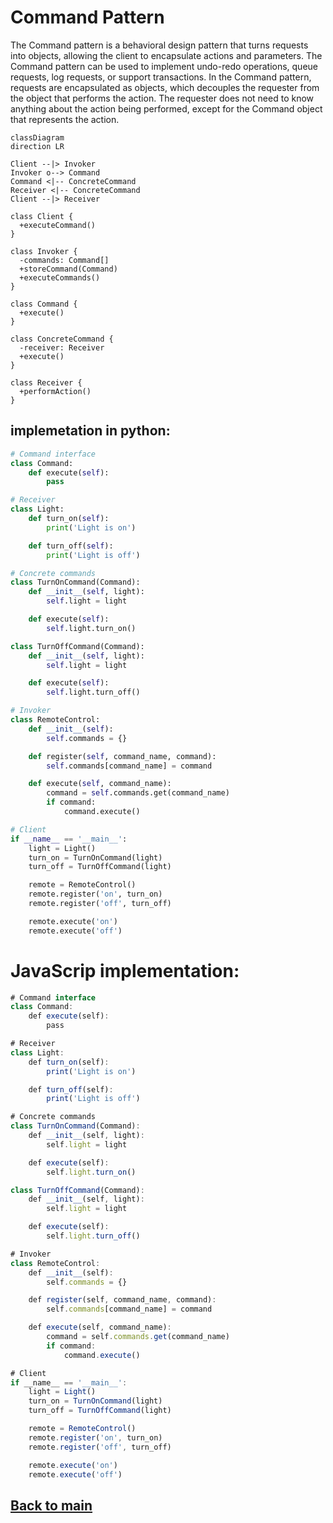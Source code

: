 # Command Pattern

The Command pattern is a behavioral design pattern that turns requests into objects, allowing the client to encapsulate actions and parameters. The Command pattern can be used to implement undo-redo operations, queue requests, log requests, or support transactions.
In the Command pattern, requests are encapsulated as objects, which decouples the requester from the object that performs the action. The requester does not need to know anything about the action being performed, except for the Command object that represents the action.


```mermaid
classDiagram
direction LR

Client --|> Invoker
Invoker o--> Command
Command <|-- ConcreteCommand
Receiver <|-- ConcreteCommand
Client --|> Receiver

class Client {
  +executeCommand()
}

class Invoker {
  -commands: Command[]
  +storeCommand(Command)
  +executeCommands()
}

class Command {
  +execute()
}

class ConcreteCommand {
  -receiver: Receiver
  +execute()
}

class Receiver {
  +performAction()
}

```

## implemetation in python:
```python
# Command interface
class Command:
    def execute(self):
        pass

# Receiver
class Light:
    def turn_on(self):
        print('Light is on')

    def turn_off(self):
        print('Light is off')

# Concrete commands
class TurnOnCommand(Command):
    def __init__(self, light):
        self.light = light

    def execute(self):
        self.light.turn_on()

class TurnOffCommand(Command):
    def __init__(self, light):
        self.light = light

    def execute(self):
        self.light.turn_off()

# Invoker
class RemoteControl:
    def __init__(self):
        self.commands = {}

    def register(self, command_name, command):
        self.commands[command_name] = command

    def execute(self, command_name):
        command = self.commands.get(command_name)
        if command:
            command.execute()

# Client
if __name__ == '__main__':
    light = Light()
    turn_on = TurnOnCommand(light)
    turn_off = TurnOffCommand(light)

    remote = RemoteControl()
    remote.register('on', turn_on)
    remote.register('off', turn_off)

    remote.execute('on')
    remote.execute('off')

```
# JavaScrip implementation:

```js
# Command interface
class Command:
    def execute(self):
        pass

# Receiver
class Light:
    def turn_on(self):
        print('Light is on')

    def turn_off(self):
        print('Light is off')

# Concrete commands
class TurnOnCommand(Command):
    def __init__(self, light):
        self.light = light

    def execute(self):
        self.light.turn_on()

class TurnOffCommand(Command):
    def __init__(self, light):
        self.light = light

    def execute(self):
        self.light.turn_off()

# Invoker
class RemoteControl:
    def __init__(self):
        self.commands = {}

    def register(self, command_name, command):
        self.commands[command_name] = command

    def execute(self, command_name):
        command = self.commands.get(command_name)
        if command:
            command.execute()

# Client
if __name__ == '__main__':
    light = Light()
    turn_on = TurnOnCommand(light)
    turn_off = TurnOffCommand(light)

    remote = RemoteControl()
    remote.register('on', turn_on)
    remote.register('off', turn_off)

    remote.execute('on')
    remote.execute('off')
```

## [Back to main](../readme.md)